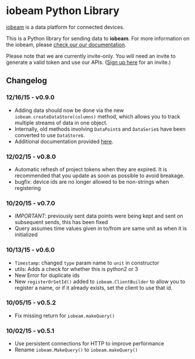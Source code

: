 # iobeam Python Library

[iobeam](https://iobeam.com) is a data platform for connected devices.

This is a Python library for sending data to **iobeam**.
For more information on the iobeam, please [check our our documentation](https://docs.iobeam.com).

Please note that we are currently invite-only. You will need an invite
to generate a valid token and use our APIs.
([Sign up here](https://iobeam.com) for an invite.)


## Changelog

### 12/16/15 - v0.9.0
- Adding data should now be done via the new `iobeam.createDataStore(columns)` method,
which allows you to track multiple streams of data in one object.
- Internally, old methods involving `DataPoint`s and `DataSerie`s have been converted
to use `DataStore`s.
- Additional documentation provided [here](docs/DataGuide.md).

### 12/02/15 - v0.8.0
- Automatic refresh of project tokens when they are expired. It is recommended that you
update as soon as possible to avoid breakage.
- bugfix: device ids are no longer allowed to be non-strings when registering

### 10/20/15 - v0.7.0
- *IMPORTANT*: previously sent data points were being kept and sent on subsequent sends, this
has been fixed
- Query assumes time values given in to/from are same unit as when it is initialized

### 10/13/15 - v0.6.0
- `Timestamp`: changed `type` param name to `unit` in constructor
- utils: Adds a check for whether this is python2 or 3
- New Error for duplicate ids
- New `registerOrSetId()` added to `iobeam.ClientBuilder` to allow you to register a name, or
if it already exists, set the client to use that id.

### 10/05/15 - v0.5.2
- Fix missing return for `iobeam.makeQuery()`

### 10/02/15 - v0.5.1

- Use persistent connections for HTTP to improve performance
- Rename `iobeam.MakeQuery()` to `iobeam.makeQuery()`

